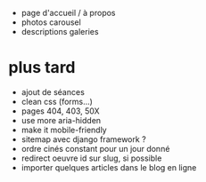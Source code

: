 * page d'accueil / à propos
* photos carousel
* descriptions galeries

# plus tard
* ajout de séances
* clean css (forms...)
* pages 404, 403, 50X
* use more aria-hidden
* make it mobile-friendly
* sitemap avec django framework ?
* ordre cinés constant pour un jour donné
* redirect oeuvre id sur slug, si possible
* importer quelques articles dans le blog en ligne
